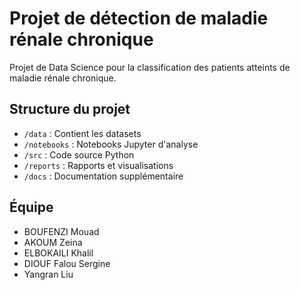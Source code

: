 # Projet de détection de maladie rénale chronique

Projet de Data Science pour la classification des patients atteints de maladie rénale chronique.

## Structure du projet
- `/data` : Contient les datasets
- `/notebooks` : Notebooks Jupyter d'analyse
- `/src` : Code source Python
- `/reports` : Rapports et visualisations
- `/docs` : Documentation supplémentaire

## Équipe
- BOUFENZI Mouad
- AKOUM Zeina
- ELBOKAILI Khalil
- DIOUF Falou Sergine
- Yangran Liu
